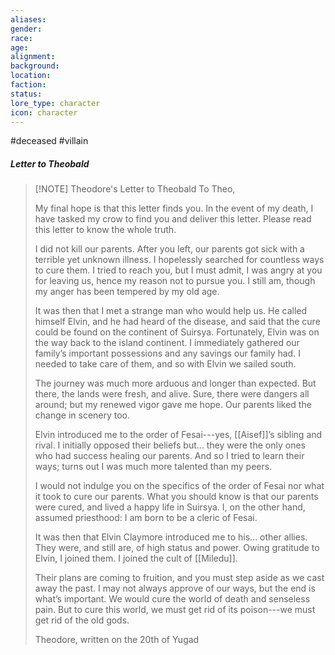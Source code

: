 ```yaml
---
aliases: 
gender: 
race: 
age: 
alignment: 
background: 
location: 
faction: 
status: 
lore_type: character
icon: character
---
```

#deceased #villain 
##### Letter to Theobald
> [!NOTE] Theodore's Letter to Theobald
> To Theo,
>
>My final hope is that this letter finds you. In the event of my death, I have tasked my crow to find you and deliver this letter. Please read this letter to know the whole truth.
>
>I did not kill our parents. After you left, our parents got sick with a terrible yet unknown illness. I hopelessly searched for countless ways to cure them. I tried to reach you, but I must admit, I was angry at you for leaving us, hence my reason not to pursue you. I still am, though my anger has been tempered by my old age.
>
>It was then that I met a strange man who would help us. He called himself Elvin, and he had heard of the disease, and said that the cure could be found on the continent of Suirsya. Fortunately, Elvin was on the way back to the island continent. I immediately gathered our family’s important possessions and any savings our family had. I needed to take care of them, and so with Elvin we sailed south.
>
>The journey was much more arduous and longer than expected. But there, the lands were fresh, and alive. Sure, there were dangers all around; but my renewed vigor gave me hope. Our parents liked the change in scenery too.
>
>Elvin introduced me to the order of Fesai---yes, [[Aisef]]’s sibling and rival. I initially opposed their beliefs but… they were the only ones who had success healing our parents. And so I tried to learn their ways; turns out I was much more talented than my peers.
>
>I would not indulge you on the specifics of the order of Fesai nor what it took to cure our parents. What you should know is that our parents were cured, and lived a happy life in Suirsya. I, on the other hand, assumed priesthood: I am born to be a cleric of Fesai.
>
>It was then that Elvin Claymore introduced me to his… other allies. They were, and still are, of high status and power. Owing gratitude to Elvin, I joined them. I joined the cult of [[Miledu]].
>
>Their plans are coming to fruition, and you must step aside as we cast away the past. I may not always approve of our ways, but the end is what’s important. We would cure the world of death and senseless pain. But to cure this world, we must get rid of its poison---we must get rid of the old gods.
>
>Theodore, written on the 20th of Yugad
